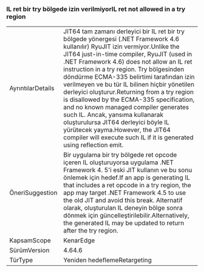 ### <a name="il-ret-not-allowed-in-a-try-region"></a><span data-ttu-id="4f0d9-101">IL ret bir try bölgede izin verilmiyor</span><span class="sxs-lookup"><span data-stu-id="4f0d9-101">IL ret not allowed in a try region</span></span>

|   |   |
|---|---|
|<span data-ttu-id="4f0d9-102">Ayrıntılar</span><span class="sxs-lookup"><span data-stu-id="4f0d9-102">Details</span></span>|<span data-ttu-id="4f0d9-103">JIT64 tam zamanı derleyici bir IL ret bir try bölgede yönergesi (.NET Framework 4.6 kullanılır) RyuJIT izin vermiyor.</span><span class="sxs-lookup"><span data-stu-id="4f0d9-103">Unlike the JIT64 just-in-time compiler, RyuJIT (used in .NET Framework 4.6) does not allow an IL ret instruction in a try region.</span></span> <span data-ttu-id="4f0d9-104">Try bölgesinden döndürme ECMA-335 belirtimi tarafından izin verilmeyen ve bu tür IL bilinen hiçbir yönetilen derleyici oluşturur.</span><span class="sxs-lookup"><span data-stu-id="4f0d9-104">Returning from a try region is disallowed by the ECMA-335 specification, and no known managed compiler generates such IL.</span></span> <span data-ttu-id="4f0d9-105">Ancak, yansıma kullanarak oluşturulursa JIT64 derleyici böyle IL yürütecek yayma.</span><span class="sxs-lookup"><span data-stu-id="4f0d9-105">However, the JIT64 compiler will execute such IL if it is generated using reflection emit.</span></span>|
|<span data-ttu-id="4f0d9-106">Öneri</span><span class="sxs-lookup"><span data-stu-id="4f0d9-106">Suggestion</span></span>|<span data-ttu-id="4f0d9-107">Bir uygulama bir try bölgede ret opcode içeren IL oluşturuyorsa uygulama .NET Framework 4. 5'i eski JIT kullanın ve bu sonu önlemek için hedef.</span><span class="sxs-lookup"><span data-stu-id="4f0d9-107">If an app is generating IL that includes a ret opcode in a try region, the app may target .NET Framework 4.5 to use the old JIT and avoid this break.</span></span> <span data-ttu-id="4f0d9-108">Alternatif olarak, oluşturulan IL deneyin bölge sonra dönmek için güncelleştirilebilir.</span><span class="sxs-lookup"><span data-stu-id="4f0d9-108">Alternatively, the generated IL may be updated to return after the try region.</span></span>|
|<span data-ttu-id="4f0d9-109">Kapsam</span><span class="sxs-lookup"><span data-stu-id="4f0d9-109">Scope</span></span>|<span data-ttu-id="4f0d9-110">Kenar</span><span class="sxs-lookup"><span data-stu-id="4f0d9-110">Edge</span></span>|
|<span data-ttu-id="4f0d9-111">Sürüm</span><span class="sxs-lookup"><span data-stu-id="4f0d9-111">Version</span></span>|<span data-ttu-id="4f0d9-112">4.6</span><span class="sxs-lookup"><span data-stu-id="4f0d9-112">4.6</span></span>|
|<span data-ttu-id="4f0d9-113">Tür</span><span class="sxs-lookup"><span data-stu-id="4f0d9-113">Type</span></span>|<span data-ttu-id="4f0d9-114">Yeniden hedefleme</span><span class="sxs-lookup"><span data-stu-id="4f0d9-114">Retargeting</span></span>|

